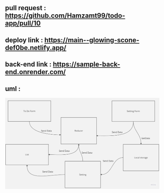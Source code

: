 
## pull request : https://github.com/Hamzamt99/todo-app/pull/10

## deploy link : https://main--glowing-scone-def0be.netlify.app/

## back-end link : https://sample-back-end.onrender.com/

## uml :
![uml](./src/assetes/uml.jpg)
